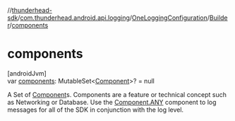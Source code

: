 //[thunderhead-sdk](../../../../index.md)/[com.thunderhead.android.api.logging](../../index.md)/[OneLoggingConfiguration](../index.md)/[Builder](index.md)/[components](components.md)

# components

[androidJvm]\
var [components](components.md): MutableSet<[Component](../../-component/index.md)>? = null

A Set of [Component](../../-component/index.md)s. Components are a feature or technical concept such as Networking or Database. Use the [Component.ANY](../../-component/-a-n-y/index.md) component to log messages for all of the SDK in conjunction with the log level.
